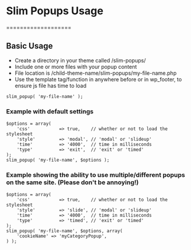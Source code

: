 # Slim Popups Usage
===================

## Basic Usage
* Create a directory in your theme called /slim-popups/
* Include one or more files with your popup content
* File location is /child-theme-name/slim-popups/my-file-name.php
* Use the template tag/function in anywhere before or in wp_footer, to ensure js file has time to load

```
slim_popup( 'my-file-name' );
```

### Example with default settings

```
$options = array(
	'css'  			=> true, 	// whether or not to load the stylesheet
	'style'			=> 'modal', // 'modal' or 'slideup'
	'time'			=> '4000',  // time in milliseconds
	'type' 			=> 'exit',  // 'exit' or 'timed'
);
slim_popup( 'my-file-name', $options );
```

### Example showing the ability to use multiple/different popups on the same site. (Please don't be annoying!)

```
$options = array(
	'css'  			=> true, 	// whether or not to load the stylesheet
	'style'			=> 'slide', // 'modal' or 'slideup'
	'time'			=> '4000',  // time in milliseconds
	'type' 			=> 'timed', // 'exit' or 'timed'
);
slim_popup( 'my-file-name', $options, array(
	'cookieName' => 'myCategoryPopup',
) );
```